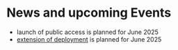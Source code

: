 # News and upcoming Events

- launch of public access is planned for June 2025
- [extension of deployment](/content/deployment.md#changes-in-near-future) is planned for June 2025
